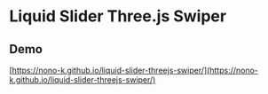 # Liquid Slider Three.js Swiper

## Demo

[https://nono-k.github.io/liquid-slider-threejs-swiper/](https://nono-k.github.io/liquid-slider-threejs-swiper/)
